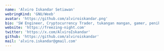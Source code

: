 ```yaml
---
name: 'Alviro Iskandar Setiawan'
webringKind: 'GNU/Weeb'
avatar: 'https://github.com/alviroiskandar.png'
bio: 'SW Engineer, Cryptocurrency Trader, tukangan mangan, gamer, penikmat anime, manga and visual novel.'
website: 'https://freezing-night.com'
twitter: 'https://x.com/AlviroIskandar'
github: 'https://github.com/alviroiskandar'
mail: 'alviro.iskandar@gmail.com'
---
```

